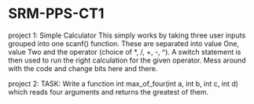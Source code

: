 # SRM-PPS-CT1

project 1:
Simple Calculator
This simply works by taking three user inputs grouped into one scanf() function. These are separated into value One, value Two and the operator (choice of *, /, +, -, ^). A switch statement is then used to run the right calculation for the given operator. Mess around with the code and change bits here and there. 



project 2:
TASK:
Write a function int max_of_four(int a, int b, int c, int d) which reads four arguments and returns the greatest of them.
